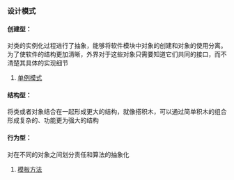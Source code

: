 ### 设计模式

#### **创建型**：
  
  对类的实例化过程进行了抽象，能够将软件模块中对象的创建和对象的使用分离。为了使软件的结构更加清晰，外界对于这些对象只需要知道它们共同的接口，而不清楚其具体的实现细节
    
   1. [单例模式](/data/design/patterns/单例模式.md)

#### **结构型**：
  将类或者对象结合在一起形成更大的结构，就像搭积木，可以通过简单积木的组合形成复杂的、功能更为强大的结构

#### **行为型**：
  对在不同的对象之间划分责任和算法的抽象化

   1. [模板方法](/data/design/patterns/模板方法.md)
   